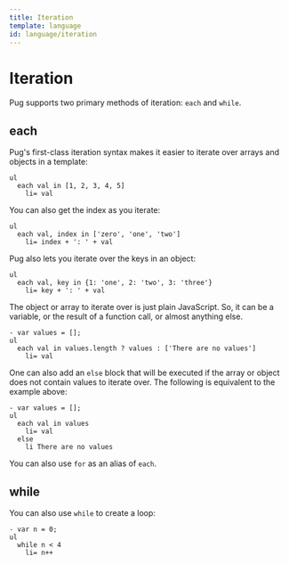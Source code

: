 ```yaml
---
title: Iteration
template: language
id: language/iteration
---
```


# Iteration

Pug supports two primary methods of iteration: `each` and `while`.

## each

Pug's first-class iteration syntax makes it easier to iterate over arrays and objects in a template:

```pug-preview
ul
  each val in [1, 2, 3, 4, 5]
    li= val
```

You can also get the index as you iterate:

```pug-preview
ul
  each val, index in ['zero', 'one', 'two']
    li= index + ': ' + val
```

Pug also lets you iterate over the keys in an object:

```pug-preview
ul
  each val, key in {1: 'one', 2: 'two', 3: 'three'}
    li= key + ': ' + val
```

The object or array to iterate over is just plain JavaScript. So, it can be a variable, or the result of a function call, or almost anything else.

```pug-preview
- var values = [];
ul
  each val in values.length ? values : ['There are no values']
    li= val
```

One can also add an `else` block that will be executed if the array or object does not contain values to iterate over. The following is equivalent to the example above:

```pug-preview
- var values = [];
ul
  each val in values
    li= val
  else
    li There are no values
```

You can also use `for` as an alias of `each`.

## while

You can also use `while` to create a loop:

```pug-preview
- var n = 0;
ul
  while n < 4
    li= n++
```
